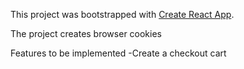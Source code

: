 This project was bootstrapped with [Create React App](https://github.com/facebookincubator/create-react-app).

The project creates browser cookies

Features to be implemented
-Create a checkout cart